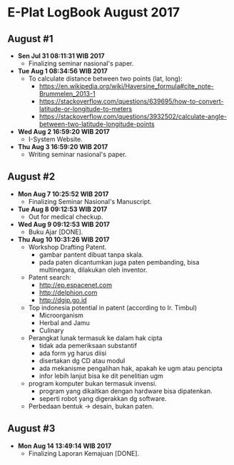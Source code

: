 E-Plat LogBook August 2017
=======================

August #1
---------
- **Sen Jul 31 08:11:31 WIB 2017**
  - Finalizing seminar nasional's paper.
- **Tue Aug  1 08:34:56 WIB 2017**
	- To calculate distance between two points (lat, long):
		- https://en.wikipedia.org/wiki/Haversine_formula#cite_note-Brummelen_2013-1
		- https://stackoverflow.com/questions/639695/how-to-convert-latitude-or-longitude-to-meters
		- https://stackoverflow.com/questions/3932502/calculate-angle-between-two-latitude-longitude-points
- **Wed Aug  2 16:59:20 WIB 2017**
	- I-System Website.
- **Thu Aug  3 16:59:20 WIB 2017**
	- Writing seminar nasional's paper.


August #2
---------
- **Mon Aug  7 10:25:52 WIB 2017**
	- Finalizing Seminar Nasional's Manuscript.
- **Tue Aug  8 09:12:53 WIB 2017**
	- Out for medical checkup.
- **Wed Aug  9 09:12:53 WIB 2017**
	- Buku Ajar [DONE].
- **Thu Aug 10 10:31:26 WIB 2017**
	- Workshop Drafting Patent.
		- gambar pantent dibuat tanpa skala.
		- pada paten dicantumkan juga paten pembanding, bisa multinegara, dilakukan oleh inventor.
	- Patent search:
		- http://ep.espacenet.com
		- http://delphion.com
		- http://dgip.go.id
	- Top indonesia potential in patent (according to Ir. Timbul)
		- Microorganism
		- Herbal and Jamu
		- Culinary
	- Perangkat lunak termasuk ke dalam hak cipta
		- tidak ada pemeriksaan substantif
		- ada form yg harus diisi
		- disertakan dg CD atau modul
		- ada mekanisme pengalihan hak, apakah ke ugm atau pencipta
		- infor lebih lanjut bisa ke dit penelitian ugm
	- program komputer bukan termasuk invensi.
		- program yang dikaitkan dengan hardware bisa dipatenkan.
		- seperti robot yang digerakkan dg software.
	- Perbedaan bentuk -> desain, bukan paten.

August #3
---------
- **Mon Aug 14 13:49:14 WIB 2017**
	- Finalizing Laporan Kemajuan [DONE].
